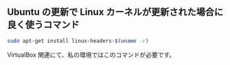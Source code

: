 ## Ubuntu の更新で Linux カーネルが更新された場合に良く使うコマンド

```bash
sudo apt-get install linux-headers-$(uname -r)
```
VirtualBox 関連にて、私の環境ではこのコマンドが必要です。

